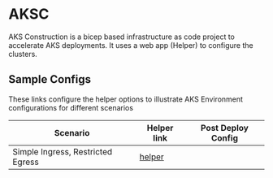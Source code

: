 # AKSC

AKS Construction is a bicep based infrastructure as code project to accelerate AKS deployments. It uses a web app (Helper) to configure the clusters.

## Sample Configs

These links configure the helper options to illustrate AKS Environment configurations for different scenarios

Scenario | Helper link | Post Deploy Config
-------- | ----------- | ------------------
Simple Ingress, Restricted Egress | [helper](https://azure.github.io/AKS-Construction/?net.afw=true&addons.registry=none&addons.ingress=none&addons.csisecret=none&cluster.SystemPoolType=none&cluster.agentCount=1&cluster.maxCount=3&cluster.upgradeChannel=none&cluster.apisecurity=none&deploy.clusterName=simInFwOut&deploy.rg=gordon) |
